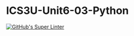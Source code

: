 # ICS3U-Unit6-03-Python

[![GitHub's Super Linter](https://github.com/Andrew-Ten-Den/ICS3U-Unit6-03-Python/workflows/GitHub's%20Super%20Linter/badge.svg)](https://github.com/Andrew-Ten-Den/ICS3U-Unit6-03-Python/actions)
